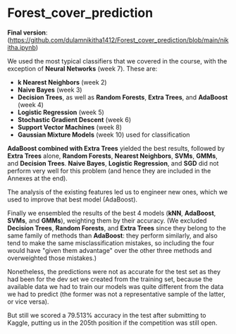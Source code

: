 # Forest_cover_prediction



**Final version**: (https://github.com/dulamnikitha1412/Forest_cover_prediction/blob/main/nikitha.ipynb)


We used the most typical classifiers that we covered in the course, with the exception of **Neural Networks** (week 7). These are:

- **k Nearest Neighbors** (week 2)
- **Naive Bayes** (week 3)
- **Decision Trees**, as well as **Random Forests**, **Extra Trees**, and **AdaBoost** (week 4)
- **Logistic Regression** (week 5)
- **Stochastic Gradient Descent** (week 6)
- **Support Vector Machines** (week 8)
- **Gaussian Mixture Models** (week 10) used for classification

**AdaBoost combined with Extra Trees** yielded the best results, followed by **Extra Trees** alone, **Random Forests**, **Nearest Neighbors**, **SVMs**, **GMMs**, and **Decision Trees**. **Naive Bayes**, **Logistic Regression**, and **SGD** did not perform very well for this problem (and hence they are included in the Annexes at the end).

The analysis of the existing features led us to engineer new ones, which we used to improve that best model (AdaBoost).

Finally we ensembled the results of the best 4 models (**kNN**, **AdaBoost**, **SVMs**, and **GMMs**), weighting them by their accuracy. (We excluded **Decision Trees**, **Random Forests**, and **Extra Trees** since they belong to the same family of methods than **AdaBoost**: they perform similarly, and also tend to make the same misclassification mistakes, so including the four would have "given them advantage" over the other three methods and overweighted those mistakes.)

Nonetheless, the predictions were not as accurate for the test set as they had been for the dev set we created from the training set, because the available data we had to train our models was quite different from the data we had to predict (the former was not a representative sample of the latter, or vice versa).

But still we scored a 79.513% accuracy in the test after submitting to Kaggle, putting us in the 205th position if the competition was still open.
